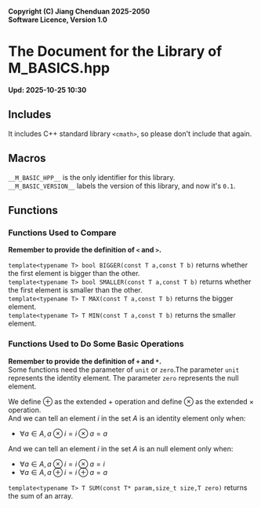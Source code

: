**Copyright (C) Jiang Chenduan 2025-2050**  
**Software Licence, Version 1.0**

# The Document for the Library of M_BASICS.hpp

**Upd: 2025-10-25 10:30**

## Includes

It includes C++ standard library `<cmath>`, so please don't include that again.

## Macros

`__M_BASIC_HPP__` is the only identifier for this library.  
`__M_BASIC_VERSION__` labels the version of this library, and now it's `0.1`.

## Functions

### Functions Used to Compare

**Remember to provide the definition of `<` and `>`.**

`template<typename T> bool BIGGER(const T a,const T b)` returns whether the first element is bigger than the other.  
`template<typename T> bool SMALLER(const T a,const T b)` returns whether the first element is smaller than the other.  
`template<typename T> T MAX(const T a,const T b)` returns the bigger element.  
`template<typename T> T MIN(const T a,const T b)` returns the smaller element.

### Functions Used to Do Some Basic Operations

**Remember to provide the definition of `+` and `*`.**  
Some functions need the parameter of `unit` or `zero`.The parameter `unit` represents the identity element. The parameter `zero` represents the null element.

We define $\oplus$ as the extended $+$ operation and define $\otimes$ as the extended $\times$ operation.  
And we can tell an element $i$ in the set $A$ is an identity element only when:
- $\forall a \in A, a \otimes i = i \otimes a = a$

And we can tell an element $i$ in the set $A$ is an null element only when:
- $\forall a \in A, a \otimes i = i \otimes a = i$
- $\forall a \in A, a \oplus i = i \oplus a = a$

`template<typename T> T SUM(const T* param,size_t size,T zero)` returns the sum of an array.  